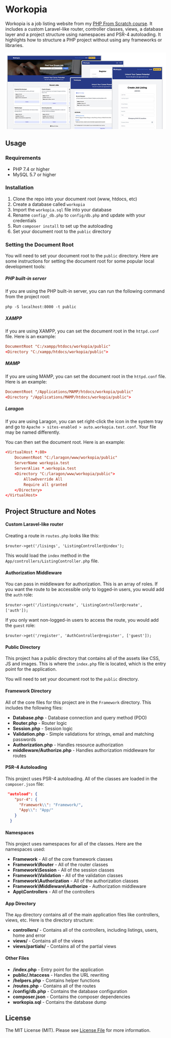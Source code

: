 # Workopia

Workopia is a job listing website from my [PHP From Scratch course](https://www.traversymedia.com/php-from-scratch). It includes a custom Laravel-like router, controller classes, views, a database layer and a project structure using namespaces and PSR-4 autoloading. It highlights how to structure a PHP project without using any frameworks or libraries.

![Workopia](/public/images/screen.jpg)

## Usage

### Requirements

- PHP 7.4 or higher
- MySQL 5.7 or higher

### Installation

1. Clone the repo into your document root (www, htdocs, etc)
2. Create a database called `workopia`
3. Import the `workopia.sql` file into your database
4. Rename `config/_db.php` to `config/db.php` and update with your credentials
5. Run `composer install` to set up the autoloading
6. Set your document root to the `public` directory

### Setting the Document Root

You will need to set your document root to the `public` directory. Here are some instructions for setting the document root for some popular local development tools:

##### PHP built-in server

If you are using the PHP built-in server, you can run the following command from the project root:

`php -S localhost:8000 -t public`

##### XAMPP

If you are using XAMPP, you can set the document root in the `httpd.conf` file. Here is an example:

```conf
DocumentRoot "C:/xampp/htdocs/workopia/public"
<Directory "C:/xampp/htdocs/workopia/public">
```

##### MAMP

If you are using MAMP, you can set the document root in the `httpd.conf` file. Here is an example:

```conf
DocumentRoot "/Applications/MAMP/htdocs/workopia/public"
<Directory "/Applications/MAMP/htdocs/workopia/public">
```

##### Laragon

If you are using Laragon, you can set right-click the icon in the system tray and go to `Apache > sites-enabled > auto.workopia.test.conf`. Your file may be named differently.

You can then set the document root. Here is an example:

```conf
<VirtualHost *:80>
    DocumentRoot "C:/laragon/www/workopia/public"
    ServerName workopia.test
    ServerAlias *.workopia.test
    <Directory "C:/laragon/www/workopia/public">
        AllowOverride All
        Require all granted
    </Directory>
</VirtualHost>
```

## Project Structure and Notes

#### Custom Laravel-like router

Creating a route in `routes.php` looks like this:

`$router->get('/lisings', 'ListingController@index');`

This would load the `index` method in the `App/controllers/ListingController.php` file.

#### Authorization Middleware

You can pass in middleware for authorization. This is an array of roles. If you want the route to be accessible only to logged-in users, you would add the `auth` role:

`$router->get('/listings/create', 'ListingController@create', ['auth']);`

If you only want non-logged-in users to access the route, you would add the `guest` role:

`$router->get('/register', 'AuthController@register', ['guest']);`

#### Public Directory

This project has a public directory that contains all of the assets like CSS, JS and images. This is where the `index.php` file is located, which is the entry point for the application.

You will need to set your document root to the `public` directory.

#### Framework Directory

All of the core files for this project are in the `Framework` directory. This includes the following files:

- **Database.php** - Database connection and query method (PDO)
- **Router.php** - Router logic
- **Session.php** - Session logic
- **Validation.php** - Simple validations for strings, email and matching passwords
- **Authorization.php** - Handles resource authorization
- **middleware/Authorize.php** - Handles authorization middleware for routes

#### PSR-4 Autoloading

This project uses PSR-4 autoloading. All of the classes are loaded in the `composer.json` file:

```json
 "autoload": {
    "psr-4": {
      "Framework\\": "Framework/",
      "App\\": "App/"
    }
  }
```

#### Namespaces

This project uses namespaces for all of the classes. Here are the namespaces used:

- **Framework** - All of the core framework classes
- **Framework\Router** - All of the router classes
- **Framework\Session** - All of the session classes
- **Framework\Validation** - All of the validation classes
- **Framework\Authorization** - All of the authorization classes
- **Framework\Middleware\Authorize** - Authorization middleware
- **App\Controllers** - All of the controllers

#### App Directory

The `App` directory contains all of the main application files like controllers, views, etc. Here is the directory structure:

- **controllers/** - Contains all of the controllers, including listings, users, home and error
- **views/** - Contains all of the views
- **views/partials/** - Contains all of the partial views

#### Other Files

- **/index.php** - Entry point for the application
- **public/.htaccess** - Handles the URL rewriting
- **/helpers.php** - Contains helper functions
- **/routes.php** - Contains all of the routes
- **/config/db.php** - Contains the database configuration
- **composer.json** - Contains the composer dependencies
- **workopia.sql** - Contains the database dump

## License

The MIT License (MIT). Please see [License File](LICENSE.md) for more information.

